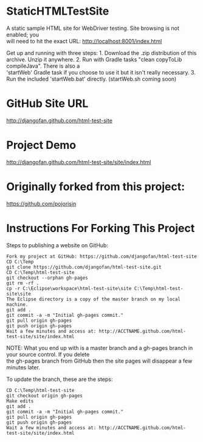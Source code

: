 StaticHTMLTestSite
==================

A static sample HTML site for WebDriver testing.  Site browsing is not enabled; you <br/>
will need to hit the exact URL:  [http://localhost:8001/index.html](http://localhost:8001/index.html)

Get up and running with three steps:
    1. Download the .zip distribution of this archive. Unzip it anywhere.</li>
    2. Run with Gradle tasks "clean copyToLib compileJava".  There is also a<br/>
       'startWeb' Gradle task if  you choose to use it but it isn't really necessary.</li>
    3. Run the included 'startWeb.bat' directly. (startWeb.sh coming soon)</li>


GitHub Site URL
==================
http://djangofan.github.com/html-test-site

Project Demo
==================
http://djangofan.github.com/html-test-site/site/index.html


Originally forked from this project:
==================
https://github.com/pojorisin


Instructions For Forking This Project
==================

Steps to publishing a website on GitHub:

    Fork my project at GitHub: https://github.com/djangofan/html-test-site
    CD C:\Temp
    git clone https://github.com/djangofan/html-test-site.git
    CD C:\Temp\html-test-site
    git checkout --orphan gh-pages
    git rm -rf .
    cp -r C:\Eclipse\workspace\html-test-site\site C:\Temp\html-test-site\site
    The Eclipse directory is a copy of the master branch on my local machine.
    git add .
    git commit -a -m "Initial gh-pages commit."
    git pull origin gh-pages
    git push origin gh-pages
    Wait a few minutes and access at: http://ACCTNAME.github.com/html-test-site/site/index.html

NOTE: What you end up with is a master branch and a gh-pages branch in your source control. If you delete<br/>
the gh-pages branch from GitHub then the site pages will disappear a few minutes later.

To update the branch, these are the steps:

    CD C:\Temp\html-test-site
    git checkout origin gh-pages
    Make edits
    git add .
    git commit -a -m "Initial gh-pages commit."
    git pull origin gh-pages
    git push origin gh-pages
    Wait a few minutes and access at: http://ACCTNAME.github.com/html-test-site/site/index.html

